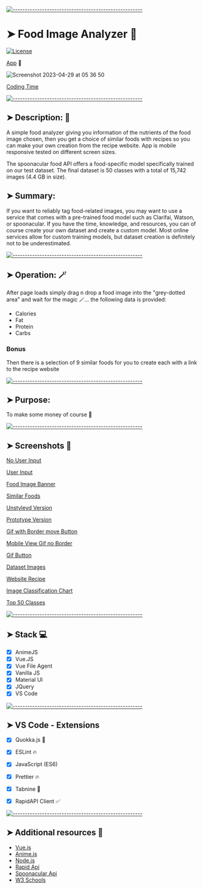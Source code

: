 
[![-----------------------------------------------------](https://raw.githubusercontent.com/andreasbm/readme/master/assets/lines/colored.png)](#image-analyzer-)

# ➤ Food Image Analyzer 🌠

[![License](https://img.shields.io/packagist/l/dingo/api.svg?style=flat-square)](LICENSE)


[App](https://codesleeps.github.io/Food-Analyzer/) 📲

![Screenshot 2023-04-29 at 05 36 50](https://user-images.githubusercontent.com/125808990/235283666-64ad1aff-7eb5-4dd9-aa69-6a56c6ec6f2f.png)


[Coding Time](https://user-images.githubusercontent.com/125808990/234698140-c33eed71-d6f3-448e-a372-64eef52a620c.png)


[![-----------------------------------------------------](https://raw.githubusercontent.com/andreasbm/readme/master/assets/lines/colored.png)](#description-)

## ➤ Description: 👀

A simple food analyzer giving you information of the nutrients of the food image chosen, then you get a choice of similar foods with recipes so you can make your own creation from the recipe website. App is mobile responsive tested on different screen sizes.

The spoonacular food API offers a food-specific model specifically trained on our test dataset.
The final dataset is 50 classes with a total of 15,742 images (4.4 GB in size).

## ➤ Summary:
If you want to reliably tag food-related images, you may want to use a service that comes with a pre-trained food model such as Clarifai, Watson, or spoonacular. If you have the time, knowledge, and resources, you can of course create your own dataset and create a custom model. Most online services allow for custom training models, but dataset creation is definitely not to be underestimated.



[![-----------------------------------------------------](https://raw.githubusercontent.com/andreasbm/readme/master/assets/lines/colored.png)](#operation-)

## ➤ Operation: 🪄

After page loads simply drag n drop a food image into the "grey-dotted area" and wait for the magic 🪄...
the following data is provided:

 - Calories
 - Fat
 - Protein
 - Carbs

### Bonus
Then there is a selection of 9 similar foods for you to create each with a link to the recipe website 
                               
                                                          

[![-----------------------------------------------------](https://raw.githubusercontent.com/andreasbm/readme/master/assets/lines/colored.png)](#purpose)

## ➤ Purpose:
To make some money of course 🤑


[![-----------------------------------------------------](https://raw.githubusercontent.com/andreasbm/readme/master/assets/lines/colored.png)](#screenshots)

## ➤ Screenshots 📸

[No User Input](https://user-images.githubusercontent.com/125808990/233476581-2fd1476a-492d-4a55-b869-158e9eb88f32.png)

[User Input](https://user-images.githubusercontent.com/125808990/233476678-512850dd-349b-467a-a749-eee76037daa4.png)

[Food Image Banner](https://user-images.githubusercontent.com/125808990/234614302-08faf883-fd02-4d3b-9b97-8c89faeeb93b.png)

[Similar Foods](https://user-images.githubusercontent.com/125808990/233476788-7c991ffe-a123-4ea6-8d14-f1abec9d4686.png)

[Unstyleyd Version](https://user-images.githubusercontent.com/125808990/233476870-70b16c82-2c8e-41a4-8d27-03fd79f961e3.png)

[Prototype Version](https://user-images.githubusercontent.com/125808990/234613788-c6fb692a-7a3e-4ef7-9d36-8cd6123eb19a.png)

[Gif with Border move Button](https://user-images.githubusercontent.com/125808990/234828575-ff9ecfb2-3ccb-4cd5-8dd9-99295eaf5b26.png)

[Mobile View Gif no Border](https://user-images.githubusercontent.com/125808990/234833094-fb8e4130-9a34-4702-b3c0-84e02cdedd15.png)

[Gif Button](https://user-images.githubusercontent.com/125808990/234833153-ee6afbc2-ce9c-4be9-854c-4257aac013e4.png)

[Dataset Images](https://user-images.githubusercontent.com/125808990/235284268-7bae440f-866d-4fde-9b3f-fc1eaefec74c.png)

[Website Recipe](https://user-images.githubusercontent.com/125808990/234833353-b8145ac5-093d-4e99-892e-c8720d7da1c6.png)

[Image Classification Chart](https://user-images.githubusercontent.com/125808990/235284299-9ae2b010-2c2b-4b16-9ea8-3a5bf0b951b8.png)

[Top 50 Classes](https://user-images.githubusercontent.com/125808990/235284348-1fac5cf9-3259-4d90-9c76-978841ae6879.png)



[![-----------------------------------------------------](https://raw.githubusercontent.com/andreasbm/readme/master/assets/lines/colored.png)](#stack)

## ➤ Stack 💻

- [x] AnimeJS
- [x] Vue.JS
- [x] Vue File Agent
- [x] Vanilla JS
- [x] Material UI
- [x] JQuery
- [x] VS Code

[![-----------------------------------------------------](https://raw.githubusercontent.com/andreasbm/readme/master/assets/lines/colored.png)](#vs-code---extensions)

## ➤ VS Code - Extensions

- [x] Quokka.js 🤖
- [x] ESLint 🔥
- [x] JavaScript (ES6) 
- [x] Prettier 🔥
- [x] Tabnine 🤖
- [x] RapidAPI Client ✅


[![-----------------------------------------------------](https://raw.githubusercontent.com/andreasbm/readme/master/assets/lines/colored.png)](#additional-resources)

## ➤ Additional resources 🎯

- [Vue.js](https://vuejs.org/)
- [Anime.js](https://animejs.com/)
- [Node.js](https://nodejs.org/api/synopsis.html)
- [Rapid Api](https://rapidapi.com/)
- [Spoonacular Api](https://rapidapi.com/spoonacular/api/recipe-food-nutrition/)
- [W3 Schools](https://www.w3schools.com/)
